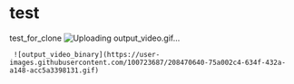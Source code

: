 # test
test_for_clone
         ![Uploading output_video.gif…]()
 
     ![output_video_binary](https://user-images.githubusercontent.com/100723687/208470640-75a002c4-634f-432a-a148-acc5a3398131.gif)
     
